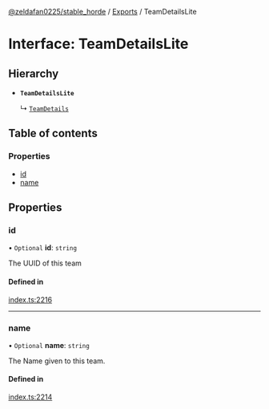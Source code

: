 [@zeldafan0225/stable_horde](../README.md) / [Exports](../modules.md) / TeamDetailsLite

# Interface: TeamDetailsLite

## Hierarchy

- **`TeamDetailsLite`**

  ↳ [`TeamDetails`](TeamDetails.md)

## Table of contents

### Properties

- [id](TeamDetailsLite.md#id)
- [name](TeamDetailsLite.md#name)

## Properties

### id

• `Optional` **id**: `string`

The UUID of this team

#### Defined in

[index.ts:2216](https://github.com/ZeldaFan0225/stable_horde/blob/6d32b90/index.ts#L2216)

___

### name

• `Optional` **name**: `string`

The Name given to this team.

#### Defined in

[index.ts:2214](https://github.com/ZeldaFan0225/stable_horde/blob/6d32b90/index.ts#L2214)
